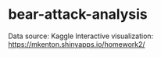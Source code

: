 # bear-attack-analysis
Data source: Kaggle
Interactive visualization: https://mkenton.shinyapps.io/homework2/

